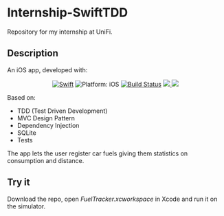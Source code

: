 # Internship-SwiftTDD
Repository for my internship at UniFi.

## Description
An iOS app, developed with:
<p align="center">
<a href="https://developer.apple.com/swift/"><img src="https://img.shields.io/badge/Swift-4.2-orange.svg?style=flat" alt="Swift"/></a>
<img src="https://img.shields.io/badge/iOS-12.0%2B-blue.svg" alt="Platform: iOS">
<a href="https://travis-ci.org/Danny182/Internship-SwiftTDD"><img src="https://travis-ci.org/Danny182/Internship-SwiftTDD.svg?branch=master" alt="Build Status"/></a>
<a href="https://codecov.io/gh/Danny182/Internship-SwiftTDD">
  <img src="https://codecov.io/gh/Danny182/Internship-SwiftTDD/branch/master/graph/badge.svg"/>
</a>
<a class="badge-align" href="https://www.codacy.com/app/Danny182/Internship-SwiftTDD?utm_source=github.com&amp;utm_medium=referral&amp;utm_content=Danny182/Internship-SwiftTDD&amp;utm_campaign=Badge_Grade"><img src="https://api.codacy.com/project/badge/Grade/d2898184e1b249c29f3189a47dce35b6"/></a>
</p>

Based on:
- TDD (Test Driven Development)
- MVC Design Pattern
- Dependency Injection
- SQLite
- Tests


The app lets the user register car fuels giving them statistics on consumption and distance.

## Try it
Download the repo, open *FuelTracker.xcworkspace* in Xcode and run it on the simulator.
